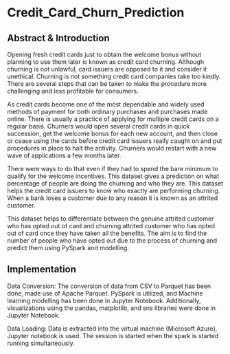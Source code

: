 # Credit_Card_Churn_Prediction
## Abstract & Introduction

Opening fresh credit cards just to obtain the welcome bonus without planning to use them later is known as credit card churning. Although churning is not unlawful, card issuers are opposed to it and consider it unethical. Churning is not something credit card companies take too kindly. There are several steps that can be taken to make the procedure more challenging and less profitable for consumers. 

As credit cards become one of the most dependable and widely used methods of payment for both ordinary purchases and purchases made online. There is usually a practice of applying for multiple credit cards on a regular basis. Churners would open several credit cards in quick succession, get the welcome bonus for each new account, and then close or cease using the cards before credit card issuers really caught on and put procedures in place to halt the activity. Churners would restart with a new wave of applications a few months later. 

There were ways to do that even if they had to spend the bare minimum to qualify for the welcome incentives. This dataset gives a prediction on what percentage of people are doing the churning and who they are. This dataset helps the credit card issuers to know who exactly are performing churning. When a bank loses a customer due to any reason it is known as an attrited customer. 

This dataset helps to differentiate between the genuine attrited customer who has opted out of card and churning attrited customer who has opted out of card once they have taken all the benefits. The aim is to find the number of people who have opted out due to the process of churning and predict them using PySpark and modelling.

## Implementation 

Data Conversion: The conversion of data from CSV to Parquet has been done, made use of Apache Parquet. PySpark is utilized, and Machine learning modelling has been done in Jupyter Notebook. Additionally, visualizations using the pandas, matplotlib, and sns libraries were done in Jupyter Notebook.

Data Loading: Data is extracted into the virtual machine (Microsoft Azure), Jupyter notebook is used. The session is started when the spark is started running simultaneously.
